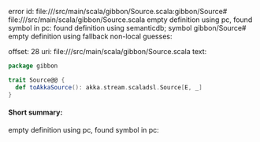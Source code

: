 error id: file://<WORKSPACE>/src/main/scala/gibbon/Source.scala:gibbon/Source#
file://<WORKSPACE>/src/main/scala/gibbon/Source.scala
empty definition using pc, found symbol in pc: 
found definition using semanticdb; symbol gibbon/Source#
empty definition using fallback
non-local guesses:

offset: 28
uri: file://<WORKSPACE>/src/main/scala/gibbon/Source.scala
text:
```scala
package gibbon

trait Source@@ {
  def toAkkaSource(): akka.stream.scaladsl.Source[E, _]
}

```


#### Short summary: 

empty definition using pc, found symbol in pc: 